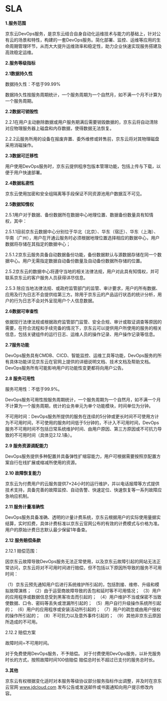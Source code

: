 # SLA


**1.服务范围**

京东云DevOps服务，是京东云结合自身自动化运维技术与能力的基础上，针对公有云的场景和特性，构建的一套DevOps服务。简化部署、监控、运维等应用的生命周期管理环节，从而大大提升运维效率和稳定性，助力企业快速实现服务搭建及高效稳定运维。


**2.服务等级指标**

**2.1数据持久性**

数据持久性：不低于99.99%

数据持久性按服务周期统计，一个服务周期为一个自然月，如不满一个月不计算为一个服务周期。

**2.2数据可销毁性**

2.2.1在用户主动删除数据或用户服务期满后需要销毁数据的，京东云将自动清除对应物理服务器上磁盘和内存数据，使得数据无法恢复。

2.2.2云服务所用的设备在报废弃置、委外维修或转售前，京东云将对其物理磁盘采用消磁操作。

**2.3数据可迁移性**

用户使用DevOps服务时，京东云提供程序包版本管理功能，包括上传与下载，以便于用户快速部署。

**2.4数据私密性**

京东云使用加密和安全组隔离等手段保证不同资源池用户数据互不可见。

**2.5数据知情权**

2.5.1用户对于数据、备份数据所在数据中心地理位置、数据备份数量具有知情权，其中：

2.5.1.1目前京东云数据中心分别位于华北（北京）、华东（宿迁）、华东（上海）、华南（广州），用户在开通云服务时必须根据地理位置选择相应的数据中心，用户数据将存储在其指定的数据中心；

2.5.1.2京东云服务具备自动数据备份功能，备份数据默认与源数据存储在同一个数据中心。用户无需指定数据自动备份数量及自动备份数据所存储的位置。

2.5.2京东云的数据中心将遵守当地的相关法律法规，用户对此具有知情权，并可联系京东云的客户服务人员获得详尽信息。

2.5.3 除应当地法律法规、或政府监管部门的监管、审计要求，用户的所有数据、应用及行为日志不会提供给第三方。除用于京东云的产品运行状态的统计分析，用户的行为日志不会对外呈现用户个人信息数据。

**2.6数据可审查性**

依据现行法律法规或根据政府监管部门监管、安全合规、审计或取证调查等原因的需要，在符合流程和手续完备的情况下，京东云可以提供用户所使用的服务的相关信息，包括关键组件的运行日志、运维人员的操作记录、用户操作记录等信息。

**2.7服务功能**

DevOps服务具有CMDB、CICD、智能监控、运维工具等功能，DevOps服务的所有具体功能详见京东云在官网上提供的详细说明文档、技术文档及帮助文档。DevOps服务所有可能影响用户的功能性变更都将向用户公告。

**2.8 服务可用性**

服务可用性：不低于99.9%。

DevOps服务可用性按服务周期统计，一个服务周期为一个自然月，如不满一个月不计算为一个服务周期，统计的业务单元为单个功能模块，时间单位为分钟。

不可用时间：DevOps服务所提供的服务在连续的5分钟或更长时间不可使用方计为不可用时间，不可使用的服务时间低于5分钟的，不计入不可用时间，DevOps服务不可用时间不包括日常系统维护时间、由用户原因、第三方原因或不可抗力导致的不可用时间（具体见2.12.1条）。

**2.9 服务资源调配能力**

DevOps服务提供多种配置并具备弹性扩缩容能力，用户可根据需要按照京配置方案自行在线扩展或缩减所使用的资源。

**2.10 故障恢复能力**

京东云为付费用户的云服务提供7×24小时的运行维护，并以电话报障等方式提供技术支持，具备完善的故障监控、自动告警、快速定位、快速恢复等一系列故障应急响应机制。

**2.11 服务计量准确性**

DevOps服务具备准确、透明的计量计费系统，京东云根据用户的实际使用量据实结算，实时扣费，具体计费标准以京东云官网公布的有效的计费模式与价格为准。用户的原始计费日志默认最少保留1年备查。

**2.12 服务赔偿条款**

2.12.1 赔偿范围：

因京东云故障导致DevOps服务无法正常使用，以及京东云故障引起的网站无法正常访问，京东云将对不可用时间进行赔偿，但不包括以下原因所导致的服务不可用时间：

（1）京东云预先通知用户后进行系统维护所引起的，包括割接、维修、升级和模拟故障演练；
（2）由于运营商故障导致的丢包和延时等不可用情况；
（3）用户的应用程序或数据信息受到黑客攻击而引起的；
（4）用户维护不当或保密不当致使数据、口令、密码等丢失或泄漏所引起的；
（5）用户自行升级操作系统所引起的；
（6）用户的应用程序或安装活动所引起的；
（7）用户的疏忽或由用户授权的操作所引起的；
（8）不可抗力以及意外事件引起的；
（9）其他非京东云原因所造成的不可用。

2.12.2 赔偿方案

故障时间=不可用时间。

对于免费使用DevOps服务，不予赔偿。
对于付费使用DevOps服务，以补充服务时长的方式，按照故障时间100倍赔偿
赔偿总时长不超过已支付的服务总时长。



**3.其他**

京东云有权根据变化适时对本服务等级协议部分服务指标作出调整，并及时在京东云官网 www.jdcloud.com 发布公告或发送邮件或书面通知向用户提示修改内容。



